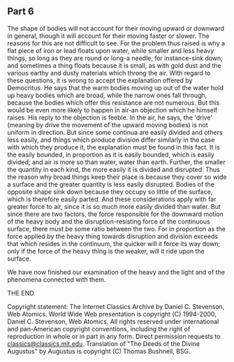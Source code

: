 ## Part 6

The shape of bodies will not account for their moving upward or downward in general, though it will account for their moving faster or slower.
The reasons for this are not difficult to see.
For the problem thus raised is why a flat piece of iron or lead floats upon water, while smaller and less heavy things, so long as they are round or long-a needle, for instance-sink down; and sometimes a thing floats because it is small, as with gold dust and the various earthy and dusty materials which throng the air.
With regard to these questions, it is wrong to accept the explanation offered by Democritus.
He says that the warm bodies moving up out of the water hold up heavy bodies which are broad, while the narrow ones fall through, because the bodies which offer this resistance are not numerous.
But this would be even more likely to happen in air-an objection which he himself raises.
His reply to the objection is feeble.
In the air, he says, the 'drive' (meaning by drive the movement of the upward moving bodies) is not uniform in direction.
But since some continua are easily divided and others less easily, and things which produce division differ similarly in the case with which they produce it, the explanation must be found in this fact.
It is the easily bounded, in proportion as it is easily bounded, which is easily divided; and air is more so than water, water than earth.
Further, the smaller the quantity in each kind, the more easily it is divided and disrupted.
Thus the reason why broad things keep their place is because they cover so wide a surface and the greater quantity is less easily disrupted.
Bodies of the opposite shape sink down because they occupy so little of the surface, which is therefore easily parted.
And these considerations apply with far greater force to air, since it is so much more easily divided than water.
But since there are two factors, the force responsible for the downward motion of the heavy body and the disruption-resisting force of the continuous surface, there must be some ratio between the two.
For in proportion as the force applied by the heavy thing towards disruption and division exceeds that which resides in the continuum, the quicker will it force its way down; only if the force of the heavy thing is the weaker, will it ride upon the surface.

We have now finished our examination of the heavy and the light and of the phenomena connected with them.

THE END

Copyright statement: The Internet Classics Archive by Daniel C. Stevenson, Web Atomics.
World Wide Web presentation is copyright (C) 1994-2000, Daniel C. Stevenson, Web Atomics.
All rights reserved under international and pan-American copyright conventions, including the right of reproduction in whole or in part in any form.
Direct permission requests to classics@classics.mit.edu.
Translation of "The Deeds of the Divine Augustus" by Augustus is copyright (C) Thomas Bushnell, BSG.

